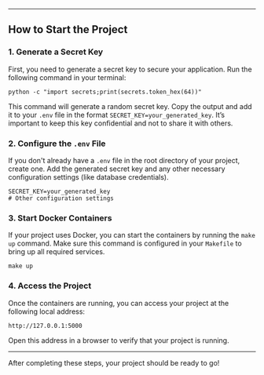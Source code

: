
---

## How to Start the Project

### 1. Generate a Secret Key
First, you need to generate a secret key to secure your application. Run the following command in your terminal:

```shell
python -c "import secrets;print(secrets.token_hex(64))"
```

This command will generate a random secret key. Copy the output and add it to your `.env` file in the format `SECRET_KEY=your_generated_key`. It’s important to keep this key confidential and not to share it with others.

### 2. Configure the `.env` File
If you don't already have a `.env` file in the root directory of your project, create one. Add the generated secret key and any other necessary configuration settings (like database credentials).

```env
SECRET_KEY=your_generated_key
# Other configuration settings
```

### 3. Start Docker Containers
If your project uses Docker, you can start the containers by running the `make up` command. Make sure this command is configured in your `Makefile` to bring up all required services.

```shell
make up
```

### 4. Access the Project
Once the containers are running, you can access your project at the following local address:

```
http://127.0.0.1:5000
```

Open this address in a browser to verify that your project is running.

---

After completing these steps, your project should be ready to go!